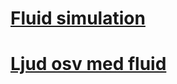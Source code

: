 # [Fluid simulation](https://www.youtube.com/watch?v=rSKMYc1CQHE&ab_channel=SebastianLague)
# [Ljud osv med fluid](https://youtu.be/iA6wRgwl7k0?si=mrH78zpnSkZxM4SD)

